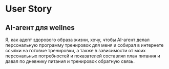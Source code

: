 # __User Story__
## __AI-агент для wellnes__
Я, как адепт здорового образа жизни, хочу, чтобы AI-агент делал персональную программу тренировок для меня и собирал в интернете ссылки на готовые тренировки, а также в зависимости от моих персональных потребностей и показателей составлял план питания и давал по дневнику питания и тренировок обратную связь.
